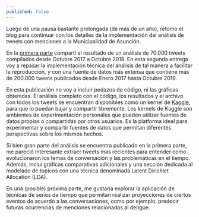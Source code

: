 ```yaml
---
published: false
---
```


Luego de una pausa bastante prolongada (de más de un año), retomo el blog para continuar con los detalles de la implementación del análisis de tweets con menciones a la Municipalidad de Asunción. 

En la [primera parte](https://www.dataguasu.com/Analisis-Twitter-MuniAsu/) compartí el resultado de un análisis de 70.000 tweets compilados desde Octubre 2017 a Octubre 2018. En esta segunda entrega voy a repasar la implementación técnica del análisis de tal manera a facilitar la reproducción, y con una fuente de datos más extensa que contiene más de 200.000 tweets publicados desde Enero 2017 hasta Octubre 2019.

En esta publicación no voy a incluir pedazos de código, ni las gráficas obtenidas. El análisis completo con el código, los resultados y el archivo con todos los tweets se encuentran disponibles como un kernel de [Kaggle](https://www.kaggle.com/nescobar/an-lisis-de-reclamos-ciudadanos-en-twitter), para que lo puedan bajar y compartir libremente. Los kernels de Kaggle son ambientes de experimentación personales que pueden utilizar fuentes de datos propias o compartidas por otros usuarios. Es la platforma ideal para experimentar y compartir fuentes de datos que permitan diferentes perspectivas sobre los mismos hechos.

Si bien gran parte del análisis se encuentra publicado en la primera parte, me pareció interesante extraer tweets mas recientes para entender como evolucionaron los temas de conversación y las problemáticas en el tiempo. Además, incluí gráficas comparativas adicionales y una sección dedicada al modelado de topicos con una técnica denominada Latent Dirichlet Allocation (LDA). 

En una (posible) próxima parte, me gustaría explorar la aplicación de técnicas de series de tiempo que permitan realizar proyecciones de ciertos eventos de acuerdo a las conversaciones, como por ejemplo, predecir futuras ocurrencias de menciones relacionadas al dengue.
